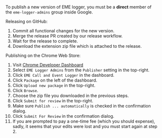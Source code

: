 To publish a new version of EME logger, you must be a **direct** member of the
`eme-logger-admins` group inside Google.

Releasing on GitHub:

1. Commit all functional changes for the new version.
2. Merge the release PR created by our release workflow.
3. Wait for the release to complete.
4. Download the extension zip file which is attached to the release.

Publishing on the Chrome Web Store:

1. Visit [Chrome Developer Dashboard](https://chrome.google.com/webstore/developer/dashboard)
2. Select `EME Logger Admins` from the `Publisher` setting in the top-right.
3. Click `EME Call and Event Logger` in the dashboard.
4. Click `Package` on the left of the dashboard.
5. Click `Upload new package` in the top-right.
6. Click `Browse`.
7. Choose the zip file you downloaded in the previous steps.
8. Click `Submit for review` in the top-right.
9. Make sure `Publish ... automatically` is checked in the confirmation dialog.
10. Click `Submit For Review` in the confirmation dialog.
11. If you are prompted to pay a one-time fee (which you should expense), sadly,
    it seems that your edits were lost and you must start again at step 2.

